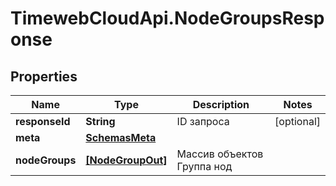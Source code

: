 # TimewebCloudApi.NodeGroupsResponse

## Properties

Name | Type | Description | Notes
------------ | ------------- | ------------- | -------------
**responseId** | **String** | ID запроса | [optional] 
**meta** | [**SchemasMeta**](SchemasMeta.md) |  | 
**nodeGroups** | [**[NodeGroupOut]**](NodeGroupOut.md) | Массив объектов Группа нод | 


